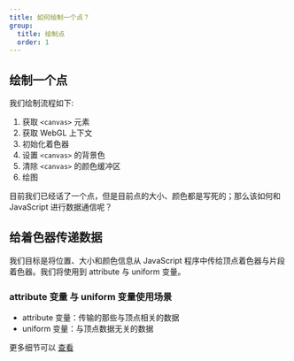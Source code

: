 ```yaml
---
title: 如何绘制一个点？
group:
  title: 绘制点
  order: 1
---
```


## 绘制一个点

我们绘制流程如下:

1. 获取 `<canvas>` 元素
2. 获取 WebGL 上下文
3. 初始化着色器
4. 设置 `<canvas>` 的背景色
5. 清除 `<canvas>` 的颜色缓冲区
6. 绘图

<code src="../demos/point/basic-1.tsx" ></code>

目前我们已经话了一个点，但是目前点的大小、颜色都是写死的；那么该如何和 JavaScript 进行数据通信呢？

## 给着色器传递数据

我们目标是将位置、大小和颜色信息从 JavaScript 程序中传给顶点着色器与片段着色器。我们将使用到 attribute 与 uniform 变量。

<code src="../demos/point/basic.tsx"></code>

### attribute 变量 与 uniform 变量使用场景

- attribute 变量：传输的那些与顶点相关的数据
- uniform 变量：与顶点数据无关的数据

更多细节可以 [查看](/playground/glsles#全局变量与局部变量)

